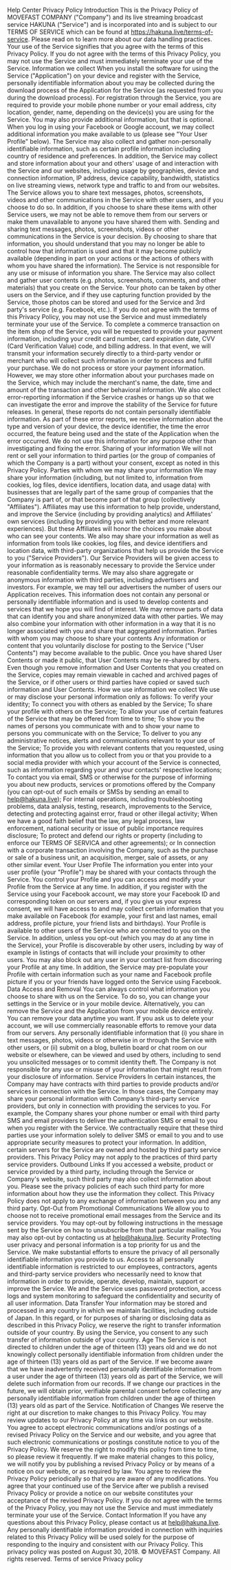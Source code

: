 Help Center
Privacy Policy
Introduction
This is the Privacy Policy of MOVEFAST COMPANY ("Company") and its live streaming broadcast service HAKUNA ("Service") and is incorporated into and is subject to our TERMS OF SERVICE which can be found at https://hakuna.live/terms-of-service. Please read on to learn more about our data handling practices. Your use of the Service signifies that you agree with the terms of this Privacy Policy. If you do not agree with the terms of this Privacy Policy, you may not use the Service and must immediately terminate your use of the Service.
Information we collect
When you install the software for using the Service ("Application") on your device and register with the Service, personally identifiable information about you may be collected during the download process of the Application for the Service (as requested from you during the download process). For registration through the Service, you are required to provide your mobile phone number or your email address, city location, gender, name, depending on the device(s) you are using for the Service. You may also provide additional information, but that is optional. When you log in using your Facebook or Google account, we may collect additional information you make available to us (please see "Your User Profile" below).
The Service may also collect and gather non-personally identifiable information, such as certain profile information including country of residence and preferences. In addition, the Service may collect and store information about your and others' usage of and interaction with the Service and our websites, including usage by geographies, device and connection information, IP address, device capability, bandwidth, statistics on live streaming views, network type and traffic to and from our websites.
The Service allows you to share text messages, photos, screenshots, videos and other communications in the Service with other users, and if you choose to do so. In addition, if you choose to share these items with other Service users, we may not be able to remove them from our servers or make them unavailable to anyone you have shared them with. Sending and sharing text messages, photos, screenshots, videos or other communications in the Service is your decision. By choosing to share that information, you should understand that you may no longer be able to control how that information is used and that it may become publicly available (depending in part on your actions or the actions of others with whom you have shared the information). The Service is not responsible for any use or misuse of information you share.
The Service may also collect and gather user contents (e.g. photos, screenshots, comments, and other materials) that you create on the Service. Your photo can be taken by other users on the Service, and if they use capturing function provided by the Service, those photos can be stored and used for the Service and 3rd party's service (e.g. Facebook, etc.). If you do not agree with the terms of this Privacy Policy, you may not use the Service and must immediately terminate your use of the Service.
To complete a commerce transaction on the item shop of the Service, you will be requested to provide your payment information, including your credit card number, card expiration date, CVV (Card Verification Value) code, and billing address. In that event, we will transmit your information securely directly to a third-party vendor or merchant who will collect such information in order to process and fulfill your purchase. We do not process or store your payment information. However, we may store other information about your purchases made on the Service, which may include the merchant's name, the date, time and amount of the transaction and other behavioral information.
We also collect error-reporting information if the Service crashes or hangs up so that we can investigate the error and improve the stability of the Service for future releases. In general, these reports do not contain personally identifiable information. As part of these error reports, we receive information about the type and version of your device, the device identifier, the time the error occurred, the feature being used and the state of the Application when the error occurred. We do not use this information for any purpose other than investigating and fixing the error.
Sharing of your information
We will not rent or sell your information to third parties (or the group of companies of which the Company is a part) without your consent, except as noted in this Privacy Policy.
Parties with whom we may share your information
We may share your information (including, but not limited to, information from cookies, log files, device identifiers, location data, and usage data) with businesses that are legally part of the same group of companies that the Company is part of, or that become part of that group (collectively "Affiliates"). Affiliates may use this information to help provide, understand, and improve the Service (including by providing analytics) and Affiliates' own services (including by providing you with better and more relevant experiences). But these Affiliates will honor the choices you make about who can see your contents.
We also may share your information as well as information from tools like cookies, log files, and device identifiers and location data, with third-party organizations that help us provide the Service to you ("Service Providers"). Our Service Providers will be given access to your information as is reasonably necessary to provide the Service under reasonable confidentiality terms.
We may also share aggregate or anonymous information with third parties, including advertisers and investors. For example, we may tell our advertisers the number of users our Application receives. This information does not contain any personal or personally identifiable information and is used to develop contents and services that we hope you will find of interest.
We may remove parts of data that can identify you and share anonymized data with other parties. We may also combine your information with other information in a way that it is no longer associated with you and share that aggregated information.
Parties with whom you may choose to share your contents
Any information or content that you voluntarily disclose for posting to the Service ("User Contents") may become available to the public. Once you have shared User Contents or made it public, that User Contents may be re-shared by others.
Even though you remove information and User Contents that you created on the Service, copies may remain viewable in cached and archived pages of the Service, or if other users or third parties have copied or saved such information and User Contents.
How we use information we collect
We use or may disclose your personal information only as follows:
To verify your identity;
To connect you with others as enabled by the Service;
To share your profile with others on the Service;
To allow your use of certain features of the Service that may be offered from time to time;
To show you the names of persons you communicate with and to show your name to persons you communicate with on the Service;
To deliver to you any administrative notices, alerts and communications relevant to your use of the Service;
To provide you with relevant contents that you requested, using information that you allow us to collect from you or that you provide to a social media provider with which your account of the Service is connected, such as information regarding your and your contacts' respective locations;
To contact you via email, SMS or otherwise for the purpose of informing you about new products, services or promotions offered by the Company (you can opt-out of such emails or SMSs by sending an email to help@hakuna.live);
For internal operations, including troubleshooting problems, data analysis, testing, research, improvements to the Service, detecting and protecting against error, fraud or other illegal activity;
When we have a good faith belief that the law, any legal process, law enforcement, national security or issue of public importance requires disclosure;
To protect and defend our rights or property (including to enforce our TERMS OF SERVICA and other agreements); or
In connection with a corporate transaction involving the Company, such as the purchase or sale of a business unit, an acquisition, merger, sale of assets, or any other similar event.
Your User Profile
The information you enter into your user profile (your "Profile") may be shared with your contacts through the Service. You control your Profile and you can access and modify your Profile from the Service at any time. In addition, if you register with the Service using your Facebook account, we may store your Facebook ID and corresponding token on our servers and, if you give us your express consent, we will have access to and may collect certain information that you make available on Facebook (for example, your first and last names, email address, profile picture, your friend lists and birthdays). Your Profile is available to other users of the Service who are connected to you on the Service. In addition, unless you opt-out (which you may do at any time in the Service), your Profile is discoverable by other users, including by way of example in listings of contacts that will include your proximity to other users. You may also block out any user in your contact list from discovering your Profile at any time. In addition, the Service may pre-populate your Profile with certain information such as your name and Facebook profile picture if you or your friends have logged onto the Service using Facebook.
Data Access and Removal
You can always control what information you choose to share with us on the Service. To do so, you can change your settings in the Service or in your mobile device. Alternatively, you can remove the Service and the Application from your mobile device entirely.
You can remove your data anytime you want. If you ask us to delete your account, we will use commercially reasonable efforts to remove your data from our servers.
Any personally identifiable information that (i) you share in text messages, photos, videos or otherwise in or through the Service with other users, or (ii) submit on a blog, bulletin board or chat room on our website or elsewhere, can be viewed and used by others, including to send you unsolicited messages or to commit identity theft. The Company is not responsible for any use or misuse of your information that might result from your disclosure of information.
Service Providers
In certain instances, the Company may have contracts with third parties to provide products and/or services in connection with the Service. In those cases, the Company may share your personal information with Company’s third-party service providers, but only in connection with providing the services to you. For example, the Company shares your phone number or email with third party SMS and email providers to deliver the authentication SMS or email to you when you register with the Service. We contractually require that these third parties use your information solely to deliver SMS or email to you and to use appropriate security measures to protect your information. In addition, certain servers for the Service are owned and hosted by third party service providers. This Privacy Policy may not apply to the practices of third party service providers.
Outbound Links
If you accessed a website, product or service provided by a third party, including through the Service or Company's website, such third party may also collect information about you. Please see the privacy policies of each such third party for more information about how they use the information they collect. This Privacy Policy does not apply to any exchange of information between you and any third party.
Opt-Out from Promotional Communications
We allow you to choose not to receive promotional email messages from the Service and its service providers. You may opt-out by following instructions in the message sent by the Service on how to unsubscribe from that particular mailing. You may also opt-out by contacting us at help@hakuna.live.
Security
Protecting user privacy and personal information is a top priority for us and the Service. We make substantial efforts to ensure the privacy of all personally identifiable information you provide to us. Access to all personally identifiable information is restricted to our employees, contractors, agents and third-party service providers who necessarily need to know that information in order to provide, operate, develop, maintain, support or improve the Service. We and the Service uses password protection, access logs and system monitoring to safeguard the confidentiality and security of all user information.
Data Transfer
Your information may be stored and processed in any country in which we maintain facilities, including outside of Japan. In this regard, or for purposes of sharing or disclosing data as described in this Privacy Policy, we reserve the right to transfer information outside of your country. By using the Service, you consent to any such transfer of information outside of your country.
Age
The Service is not directed to children under the age of thirteen (13) years old and we do not knowingly collect personally identifiable information from children under the age of thirteen (13) years old as part of the Service. If we become aware that we have inadvertently received personally identifiable information from a user under the age of thirteen (13) years old as part of the Service, we will delete such information from our records. If we change our practices in the future, we will obtain prior, verifiable parental consent before collecting any personally identifiable information from children under the age of thirteen (13) years old as part of the Service.
Notification of Changes
We reserve the right at our discretion to make changes to this Privacy Policy. You may review updates to our Privacy Policy at any time via links on our website. You agree to accept electronic communications and/or postings of a revised Privacy Policy on the Service and our website, and you agree that such electronic communications or postings constitute notice to you of the Privacy Policy. We reserve the right to modify this policy from time to time, so please review it frequently.
If we make material changes to this policy, we will notify you by publishing a revised Privacy Policy or by means of a notice on our website, or as required by law. You agree to review the Privacy Policy periodically so that you are aware of any modifications. You agree that your continued use of the Service after we publish a revised Privacy Policy or provide a notice on our website constitutes your acceptance of the revised Privacy Policy. If you do not agree with the terms of the Privacy Policy, you may not use the Service and must immediately terminate your use of the Service.
Contact Information
If you have any questions about this Privacy Policy, please contact us at help@hakuna.live. Any personally identifiable information provided in connection with inquiries related to this Privacy Policy will be used solely for the purpose of responding to the inquiry and consistent with our Privacy Policy.
This privacy policy was posted on August 30, 2018.
© MOVEFAST Company. All rights reserved.
Terms of service
Privacy policy